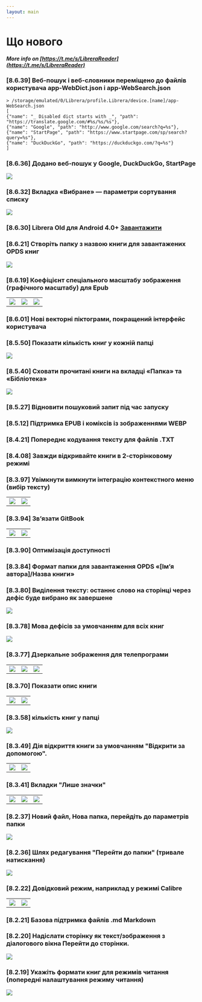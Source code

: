 ```yaml
---
layout: main
---
```


# Що нового

<b><i>More info on [https://t.me/s/LibreraReader](https://t.me/s/LibreraReader)</i></b>


### [8.6.39] Веб-пошук і веб-словники переміщено до файлів користувача app-WebDict.json і app-WebSearch.json

```
> /storage/emulated/0/Librera/profile.Librera/device.[name]/app-WebSearch.json
[
{"name": "_ Disabled dict starts with _", "path": "https://translate.google.com/#%s/%s/%s"},
{"name": "Google", "path": "http://www.google.com/search?q=%s"},
{"name": "StartPage", "path": "https://www.startpage.com/sp/search?query=%s"},
{"name": "DuckDuckGo", "path": "https://duckduckgo.com/?q=%s"}
]
```

### [8.6.36] Додано веб-пошук у Google, DuckDuckGo, StartPage
<img class="i" src="8.6.36.png" />


### [8.6.32] Вкладка «Вибране» — параметри сортування списку
<img class="i" src="8.6.32.png" />

### [8.6.30] Librera Old для Android 4.0+ [Завантажити](https://github.com/foobnix/LibreraReader/releases/)
### [8.6.21] Створіть папку з назвою книги для завантажених OPDS книг
<img class="i" src="8.6.21.png" />

### [8.6.19] Коефіцієнт спеціального масштабу зображення (графічного масштабу) для Epub

||||
|-|-|-|
|![](8.6.19a.png)|![](8.6.19.png)|![](8.6.19b.png)|

### [8.6.01] Нові векторні піктограми, покращений інтерфейс користувача
### [8.5.50] Показати кількість книг у кожній папці
<img class="i" src="8.5.50.png" />

### [8.5.40] Сховати прочитані книги на вкладці «Папка» та «Бібліотека»
<img class="i" src="8.5.40.png" />


### [8.5.27] Відновити пошуковий запит під час запуску

### [8.5.12] Підтримка EPUB і коміксів із зображеннями WEBP
### [8.4.21] Попереднє кодування тексту для файлів .TXT
### [8.4.08] Завжди відкривайте книги в 2-сторінковому режимі

### [8.3.97] Увімкнути вимкнути інтеграцію контекстного меню (вибір тексту)
|||
|-|-|
|![](8.3.97a.png)|![](8.3.97b.png)|

### [8.3.94] Зв’язати GitBook

|||
|-|-|
|![](8.3.94a.png)|![](8.3.94b.png)|

### [8.3.90] Оптимізація доступності

### [8.3.84] Формат папки для завантаження OPDS «[Ім’я автора]/Назва книги»

### [8.3.80] Виділення тексту: останнє слово на сторінці через дефіс буде вибрано як завершене

<img class="i" src="8.3.80.png" />

### [8.3.78] Мова дефісів за умовчанням для всіх книг

<img class="i" src="8.3.78.png" />

### [8.3.77] Дзеркальне зображення для телепрограми

||||
|-|-|-|
|![](8.3.77c.jpg)|![](8.3.77a.jpg)|![](8.3.77b.jpg)|

### [8.3.70] Показати опис книги

|||
|-|-|
|![](8.3.70a.jpg)|![](8.3.70b.jpg)|


### [8.3.58] кількість книг у папці

<img class="i" src="8.3.58.jpg" />

### [8.3.49] Дія відкриття книги за умовчанням &quot;Відкрити за допомогою&quot;.

|||
|-|-|
|![](8.3.49a.jpg)|![](8.3.49b.jpg)|


### [8.3.41] Вкладки &quot;Лише значки&quot;

||||
|-|-|-|
|![](8.3.41a.jpg)|![](8.3.41b.jpg)|![](8.3.41c.jpg)|


### [8.2.37] Новий файл, Нова папка, перейдіть до параметрів папки

<img class="i" src="8.2.37.jpg" />

### [8.2.36] Шлях редагування &quot;Перейти до папки&quot; (тривале натискання)

<img class="i" src="8.2.36.jpg" />


### [8.2.22] Довідковий режим, наприклад у режимі Calibre

|||
|-|-|
|![](8.2.22a.jpg)|![](8.2.22b.jpg)|

### [8.2.21] Базова підтримка файлів .md Markdown

### [8.2.20] Надіслати сторінку як текст/зображення з діалогового вікна Перейти до сторінки.

<img class="i" src="8.2.20.jpg" />

### [8.2.19] Укажіть формати книг для режимів читання (попередні налаштування режиму читання)

<img class="i" src="8.2.19.png" />

